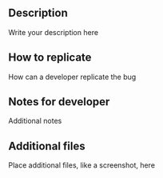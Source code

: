 ## Description
Write your description here  
## How to replicate
How can a developer replicate the bug
## Notes for developer
Additional notes  
## Additional files   
Place additional files, like a screenshot, here
